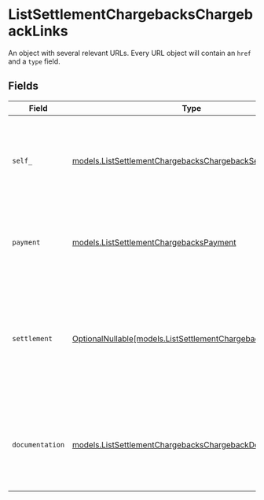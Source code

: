 # ListSettlementChargebacksChargebackLinks

An object with several relevant URLs. Every URL object will contain an `href` and a `type` field.


## Fields

| Field                                                                                                                           | Type                                                                                                                            | Required                                                                                                                        | Description                                                                                                                     |
| ------------------------------------------------------------------------------------------------------------------------------- | ------------------------------------------------------------------------------------------------------------------------------- | ------------------------------------------------------------------------------------------------------------------------------- | ------------------------------------------------------------------------------------------------------------------------------- |
| `self_`                                                                                                                         | [models.ListSettlementChargebacksChargebackSelf](../models/listsettlementchargebackschargebackself.md)                          | :heavy_check_mark:                                                                                                              | In v2 endpoints, URLs are commonly represented as objects with an `href` and `type` field.                                      |
| `payment`                                                                                                                       | [models.ListSettlementChargebacksPayment](../models/listsettlementchargebackspayment.md)                                        | :heavy_check_mark:                                                                                                              | The API resource URL of the [payment](get-payment) that this chargeback belongs to.                                             |
| `settlement`                                                                                                                    | [OptionalNullable[models.ListSettlementChargebacksSettlement]](../models/listsettlementchargebackssettlement.md)                | :heavy_minus_sign:                                                                                                              | The API resource URL of the [settlement](get-settlement) this chargeback has been settled with. Not present if<br/>not yet settled. |
| `documentation`                                                                                                                 | [models.ListSettlementChargebacksChargebackDocumentation](../models/listsettlementchargebackschargebackdocumentation.md)        | :heavy_check_mark:                                                                                                              | In v2 endpoints, URLs are commonly represented as objects with an `href` and `type` field.                                      |